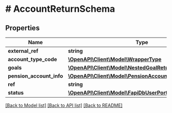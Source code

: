 # # AccountReturnSchema

## Properties

Name | Type | Description | Notes
------------ | ------------- | ------------- | -------------
**external_ref** | **string** |  | [optional]
**account_type_code** | [**\OpenAPI\Client\Model\WrapperType**](WrapperType.md) |  |
**goals** | [**\OpenAPI\Client\Model\NestedGoalReturnSchema[]**](NestedGoalReturnSchema.md) |  | [optional]
**pension_account_info** | [**\OpenAPI\Client\Model\PensionAccountInfoReturnSchema**](PensionAccountInfoReturnSchema.md) |  | [optional]
**ref** | **string** |  | [optional]
**status** | [**\OpenAPI\Client\Model\FapiDbUserPortfolioAccountStatus**](FapiDbUserPortfolioAccountStatus.md) |  |

[[Back to Model list]](../../README.md#models) [[Back to API list]](../../README.md#endpoints) [[Back to README]](../../README.md)
